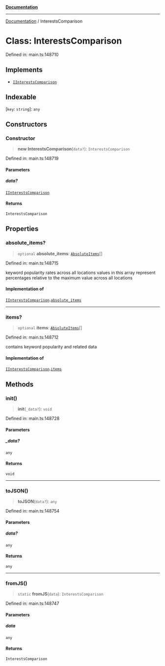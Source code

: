 [**Documentation**](../README.md)

***

[Documentation](../README.md) / InterestsComparison

# Class: InterestsComparison

Defined in: main.ts:148710

## Implements

- [`IInterestsComparison`](../interfaces/IInterestsComparison.md)

## Indexable

\[`key`: `string`\]: `any`

## Constructors

### Constructor

> **new InterestsComparison**(`data?`): `InterestsComparison`

Defined in: main.ts:148719

#### Parameters

##### data?

[`IInterestsComparison`](../interfaces/IInterestsComparison.md)

#### Returns

`InterestsComparison`

## Properties

### absolute\_items?

> `optional` **absolute\_items**: [`AbsoluteItems`](AbsoluteItems.md)[]

Defined in: main.ts:148715

keyword popularity rates across all locations
values in this array represent percentages relative to the maximum value across all locations

#### Implementation of

[`IInterestsComparison`](../interfaces/IInterestsComparison.md).[`absolute_items`](../interfaces/IInterestsComparison.md#absolute_items)

***

### items?

> `optional` **items**: [`AbsoluteItems`](AbsoluteItems.md)[]

Defined in: main.ts:148712

contains keyword popularity and related data

#### Implementation of

[`IInterestsComparison`](../interfaces/IInterestsComparison.md).[`items`](../interfaces/IInterestsComparison.md#items)

## Methods

### init()

> **init**(`_data?`): `void`

Defined in: main.ts:148728

#### Parameters

##### \_data?

`any`

#### Returns

`void`

***

### toJSON()

> **toJSON**(`data?`): `any`

Defined in: main.ts:148754

#### Parameters

##### data?

`any`

#### Returns

`any`

***

### fromJS()

> `static` **fromJS**(`data`): `InterestsComparison`

Defined in: main.ts:148747

#### Parameters

##### data

`any`

#### Returns

`InterestsComparison`
